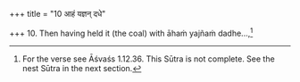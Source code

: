+++
title = "10 आहं यज्ञन् दधे"

+++
10. Then having held it (the coal) with āhaṁ yajñaṁ dadhe...,[^1]  


[^1]: For the verse see Āśvaśs 1.12.36. This Sūtra is not complete. See the nest Sūtra in the next section. 
